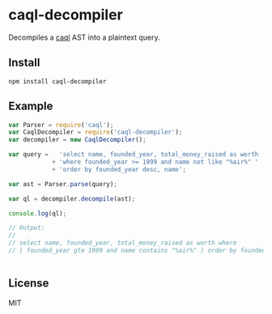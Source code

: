 # caql-decompiler

Decompiles a [caql](https://github.com/kevinswiber/caql) AST into a plaintext query.

## Install

`npm install caql-decompiler`

## Example

```js
var Parser = require('caql');
var CaqlDecompiler = require('caql-decompiler');
var decompiler = new CaqlDecompiler();

var query =   'select name, founded_year, total_money_raised as worth '
            + 'where founded_year >= 1999 and name not like "%air%" '
            + 'order by founded_year desc, name';

var ast = Parser.parse(query);

var ql = decompiler.decompile(ast);

console.log(ql);

// Output:
//
// select name, founded_year, total_money_raised as worth where 
// ( founded_year gte 1999 and name contains "%air%" ) order by founded_year desc, name asc
 
```

## License

MIT
